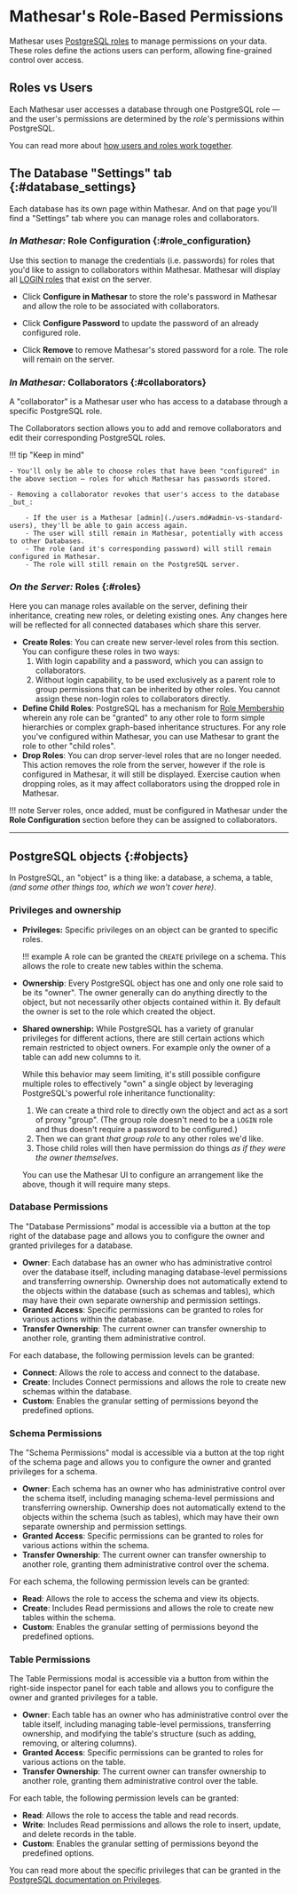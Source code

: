 # Mathesar's Role-Based Permissions

Mathesar uses [PostgreSQL roles](https://www.postgresql.org/docs/current/user-manag.html) to manage permissions on your data. These roles define the actions users can perform, allowing fine-grained control over access.

## Roles vs Users

Each Mathesar user accesses a database through one PostgreSQL role — and the user's permissions are determined by the _role's_ permissions within PostgreSQL.

You can read more about [how users and roles work together](./users.md#users-vs-roles).

## The Database "Settings" tab {:#database_settings}

Each database has its own page within Mathesar. And on that page you'll find a "Settings" tab where you can manage roles and collaborators.

### _In Mathesar:_ Role Configuration {:#role_configuration}

Use this section to manage the credentials (i.e. passwords) for roles that you'd like to assign to collaborators within Mathesar. Mathesar will display all [LOGIN roles](https://www.postgresql.org/docs/current/role-attributes.html#ROLE-ATTRIBUTES) that exist on the server.

- Click **Configure in Mathesar** to store the role's password in Mathesar and allow the role to be associated with collaborators.

- Click **Configure Password** to update the password of an already configured role.

- Click **Remove** to remove Mathesar's stored password for a role. The role will remain on the server.


### _In Mathesar:_ Collaborators {:#collaborators}

A "collaborator" is a Mathesar user who has access to a database through a specific PostgreSQL role.

The Collaborators section allows you to add and remove collaborators and edit their corresponding PostgreSQL roles.

!!! tip "Keep in mind"

    - You'll only be able to choose roles that have been "configured" in the above section — roles for which Mathesar has passwords stored.

    - Removing a collaborator revokes that user's access to the database _but_:

        - If the user is a Mathesar [admin](./users.md#admin-vs-standard-users), they'll be able to gain access again.
        - The user will still remain in Mathesar, potentially with access to other Databases.
        - The role (and it's corresponding password) will still remain configured in Mathesar.
        - The role will still remain on the PostgreSQL server.

### _On the Server:_ Roles {:#roles}

Here you can manage roles available on the server, defining their inheritance, creating new roles, or deleting existing ones. Any changes here will be reflected for all connected databases which share this server.

- **Create Roles**: You can create new server-level roles from this section. You can configure these roles in two ways:
    1. With login capability and a password, which you can assign to collaborators.
    2. Without login capability, to be used exclusively as a parent role to group permissions that can be inherited by other roles. You cannot assign these non-login roles to collaborators directly.
- **Define Child Roles**: PostgreSQL has a mechanism for [Role Membership](https://www.postgresql.org/docs/current/role-membership.html) wherein any role can be "granted" to any other role to form simple hierarchies or complex graph-based inheritance structures. For any role you've configured within Mathesar, you can use Mathesar to grant the role to other "child roles".
- **Drop Roles**: You can drop server-level roles that are no longer needed. This action removes the role from the server, however if the role is configured in Mathesar, it will still be displayed. Exercise caution when dropping roles, as it may affect collaborators using the dropped role in Mathesar.

!!! note
    Server roles, once added, must be configured in Mathesar under the **Role Configuration** section before they can be assigned to collaborators.

---

## PostgreSQL objects {:#objects}

In PostgreSQL, an "object" is a thing like: a database, a schema, a table, _(and some other things too, which we won't cover here)_.

### Privileges and ownership

- **Privileges:** Specific privileges on an object can be granted to specific roles.

    !!! example
        A role can be granted the `CREATE` privilege on a schema. This allows the role to create new tables within the schema.

- **Ownership**: Every PostgreSQL object has one and only one role said to be its "owner". The owner generally can do anything directly to the object, but not necessarily other objects contained within it. By default the owner is set to the role which created the object.

- **Shared ownership:** While PostgreSQL has a variety of granular privileges for different actions, there are still certain actions which remain restricted to object owners. For example only the owner of a table can add new columns to it.

    While this behavior may seem limiting, it's still possible configure multiple roles to effectively "own" a single object by leveraging PostgreSQL's powerful role inheritance functionality:
    
    1. We can create a third role to directly own the object and act as a sort of proxy "group". (The group role doesn't need to be a `LOGIN` role and thus doesn't require a password to be configured.)
    1. Then we can grant _that group role_ to any other roles we'd like.
    1. Those child roles will then have permission do things _as if they were the owner themselves_.
    
    You can use the Mathesar UI to configure an arrangement like the above, though it will require many steps.

### Database Permissions

The "Database Permissions" modal is accessible via a button at the top right of the database page and allows you to configure the owner and granted privileges for a database.

- **Owner**: Each database has an owner who has administrative control over the database itself, including managing database-level permissions and transferring ownership. Ownership does not automatically extend to the objects within the database (such as schemas and tables), which may have their own separate ownership and permission settings.
- **Granted Access**: Specific permissions can be granted to roles for various actions within the database.
- **Transfer Ownership**: The current owner can transfer ownership to another role, granting them administrative control.

For each database, the following permission levels can be granted:

- **Connect**: Allows the role to access and connect to the database.
- **Create**: Includes Connect permissions and allows the role to create new schemas within the database.
- **Custom**: Enables the granular setting of permissions beyond the predefined options.

### Schema Permissions

The "Schema Permissions" modal is accessible via a button at the top right of the schema page and allows you to configure the owner and granted privileges for a schema.

- **Owner**: Each schema has an owner who has administrative control over the schema itself, including managing schema-level permissions and transferring ownership. Ownership does not automatically extend to the objects within the schema (such as tables), which may have their own separate ownership and permission settings.
- **Granted Access**: Specific permissions can be granted to roles for various actions within the schema.
- **Transfer Ownership**: The current owner can transfer ownership to another role, granting them administrative control over the schema.

For each schema, the following permission levels can be granted:

- **Read**: Allows the role to access the schema and view its objects.
- **Create**: Includes Read permissions and allows the role to create new tables within the schema.
- **Custom**: Enables the granular setting of permissions beyond the predefined options.

### Table Permissions

The Table Permissions modal is accessible via a button from within the right-side inspector panel for each table and allows you to configure the owner and granted privileges for a table.

- **Owner**: Each table has an owner who has administrative control over the table itself, including managing table-level permissions, transferring ownership, and modifying the table's structure (such as adding, removing, or altering columns).
- **Granted Access**: Specific permissions can be granted to roles for various actions on the table.
- **Transfer Ownership**: The current owner can transfer ownership to another role, granting them administrative control over the table.

For each table, the following permission levels can be granted:

- **Read**: Allows the role to access the table and read records.
- **Write**: Includes Read permissions and allows the role to insert, update, and delete records in the table.
- **Custom**: Enables the granular setting of permissions beyond the predefined options.

You can read more about the specific privileges that can be granted in the [PostgreSQL documentation on Privileges](https://www.postgresql.org/docs/current/ddl-priv.html).
